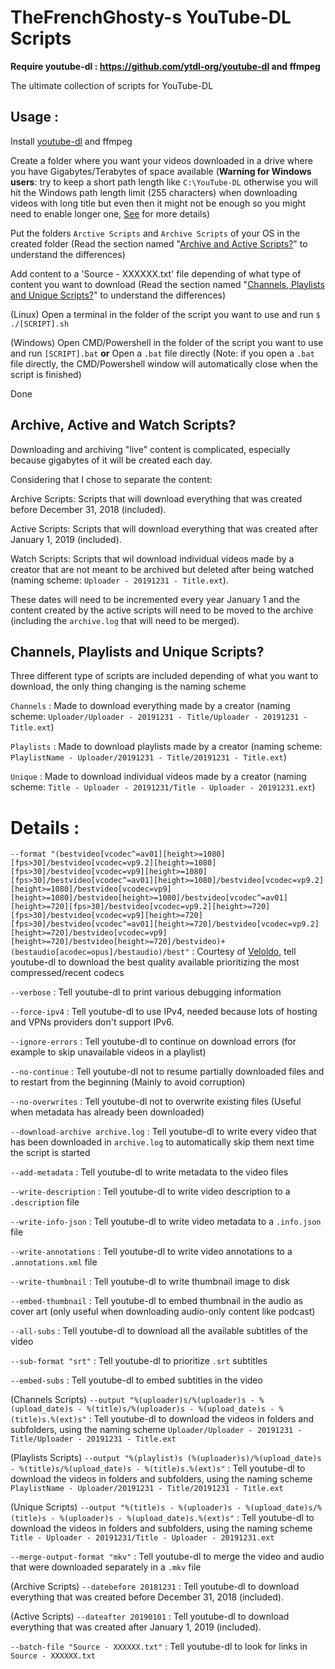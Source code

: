 # TheFrenchGhosty-s YouTube-DL Scripts

**Require youtube-dl : https://github.com/ytdl-org/youtube-dl and ffmpeg**

The ultimate collection of scripts for YouTube-DL


## Usage :

Install [youtube-dl](https://github.com/ytdl-org/youtube-dl) and ffmpeg

Create a folder where you want your videos downloaded in a drive where you have Gigabytes/Terabytes of space available (**Warning for Windows users**: try to keep a short path length like `C:\YouTube-DL` otherwise you will hit the Windows path length limit (255 characters) when downloading videos with long title but even then it might not be enough so you might need to enable longer one, [See](https://github.com/ytdl-org/youtube-dl/issues/23154) for more details)

Put the folders `Arctive Scripts` and `Archive Scripts` of your OS in the created folder (Read the section named "[Archive and Active Scripts?](https://gitlab.com/TheFrenchGhosty/TheFrenchGhostys-YouTube-DL-Archivist-Scripts#archive-and-active-scripts)" to understand the differences)

Add content to a 'Source - XXXXXX.txt' file depending of what type of content you want to download (Read the section named "[Channels, Playlists and Unique Scripts?](https://gitlab.com/TheFrenchGhosty/TheFrenchGhostys-YouTube-DL-Archivist-Scripts#channels-playlists-and-unique-scripts)" to understand the differences)

(Linux) Open a terminal in the folder of the script you want to use and run `$ ./[SCRIPT].sh`

(Windows) Open CMD/Powershell in the folder of the script you want to use and run `[SCRIPT].bat` **or** Open a `.bat` file directly (Note: if you open a `.bat` file directly, the CMD/Powershell window will automatically close when the script is finished)

Done


## Archive, Active and Watch Scripts?

Downloading and archiving "live" content is complicated, especially because gigabytes of it will be created each day.

Considering that I chose to separate the content:

Archive Scripts: Scripts that will download everything that was created before December 31, 2018 (included).

Active Scripts: Scripts that will download everything that was created after January 1, 2019 (included).

Watch Scripts: Scripts that wil download individual videos made by a creator that are not meant to be archived but deleted after being watched (naming scheme: `Uploader - 20191231 - Title.ext`).

These dates will need to be incremented every year January 1 and the content created by the active scripts will need to be moved to the archive (including the `archive.log` that will need to be merged).


## Channels, Playlists and Unique Scripts?

Three different type of scripts are included depending of what you want to download, the only thing changing is the naming scheme

`Channels` : Made to download everything made by a creator (naming scheme: `Uploader/Uploader - 20191231 - Title/Uploader - 20191231 - Title.ext`)

`Playlists` : Made to download playlists made by a creator (naming scheme: `PlaylistName - Uploader/20191231 - Title/20191231 - Title.ext`)

`Unique` : Made to download individual videos made by a creator (naming scheme: `Title - Uploader - 20191231/Title - Uploader - 20191231.ext`)


# Details : 

`--format "(bestvideo[vcodec^=av01][height>=1080][fps>30]/bestvideo[vcodec=vp9.2][height>=1080][fps>30]/bestvideo[vcodec=vp9][height>=1080][fps>30]/bestvideo[vcodec^=av01][height>=1080]/bestvideo[vcodec=vp9.2][height>=1080]/bestvideo[vcodec=vp9][height>=1080]/bestvideo[height>=1080]/bestvideo[vcodec^=av01][height>=720][fps>30]/bestvideo[vcodec=vp9.2][height>=720][fps>30]/bestvideo[vcodec=vp9][height>=720][fps>30]/bestvideo[vcodec^=av01][height>=720]/bestvideo[vcodec=vp9.2][height>=720]/bestvideo[vcodec=vp9][height>=720]/bestvideo[height>=720]/bestvideo)+(bestaudio[acodec=opus]/bestaudio)/best"` : Courtesy of [Veloldo](https://redd.it/c6fh4x), tell youtube-dl to download the best quality available prioritizing the most compressed/recent codecs

`--verbose` : Tell youtube-dl to print various debugging information

`--force-ipv4` : Tell youtube-dl to use IPv4, needed because lots of hosting and VPNs providers don't support IPv6.

`--ignore-errors` : Tell youtube-dl to continue on download errors (for example to skip unavailable videos in a playlist)

`--no-continue` : Tell youtube-dl not to resume partially downloaded files and to restart from the beginning (Mainly to avoid corruption)

`--no-overwrites` : Tell youtube-dl not to overwrite existing files (Useful when metadata has already been downloaded)

`--download-archive archive.log` : Tell youtube-dl to write every video that has been downloaded in `archive.log` to automatically skip them next time the script is started

`--add-metadata` : Tell youtube-dl to write metadata to the video files

`--write-description` : Tell youtube-dl to write video description to a `.description` file

`--write-info-json` : Tell youtube-dl to write video metadata to a `.info.json` file

`--write-annotations` : Tell youtube-dl to write video annotations to a `.annotations.xml` file

`--write-thumbnail` : Tell youtube-dl to write thumbnail image to disk

`--embed-thumbnail` : Tell youtube-dl to embed thumbnail in the audio as cover art (only useful when downloading audio-only content like podcast)

`--all-subs` : Tell youtube-dl to download all the available subtitles of the video

`--sub-format "srt"` : Tell youtube-dl to prioritize `.srt` subtitles

`--embed-subs` : Tell youtube-dl to embed subtitles in the video

(Channels Scripts) `--output "%(uploader)s/%(uploader)s - %(upload_date)s - %(title)s/%(uploader)s - %(upload_date)s - %(title)s.%(ext)s"` : Tell youtube-dl to download the videos in folders and subfolders, using the naming scheme `Uploader/Uploader - 20191231 - Title/Uploader - 20191231 - Title.ext`

(Playlists Scripts) `--output "%(playlist)s (%(uploader)s)/%(upload_date)s - %(title)s/%(upload_date)s - %(title)s.%(ext)s"` : Tell youtube-dl to download the videos in folders and subfolders, using the naming scheme `PlaylistName - Uploader/20191231 - Title/20191231 - Title.ext`

(Unique Scripts) `--output "%(title)s - %(uploader)s - %(upload_date)s/%(title)s - %(uploader)s - %(upload_date)s.%(ext)s"` : Tell youtube-dl to download the videos in folders and subfolders, using the naming scheme `Title - Uploader - 20191231/Title - Uploader - 20191231.ext`

`--merge-output-format "mkv"` : Tell youtube-dl to merge the video and audio that were downloaded separately in a `.mkv` file

(Archive Scripts) `--datebefore 20181231` : Tell youtube-dl to download everything that was created before December 31, 2018 (included).

(Active Scripts) `--dateafter 20190101` : Tell youtube-dl to download everything that was created after January 1, 2019 (included).

`--batch-file "Source - XXXXXX.txt"` : Tell youtube-dl to look for links in `Source - XXXXXX.txt`
